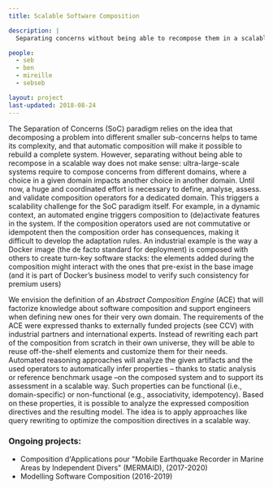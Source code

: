 ```yaml
---
title: Scalable Software Composition

description: |
  Separating concerns without being able to recompose them in a scalable way does not make sense. There is a need to consider this class of issues as a first-class citizen with respect to current software development to accelerate it. 

people:
  - seb
  - ben
  - mireille
  - sebseb

layout: project
last-updated: 2018-08-24
---
```


The Separation of Concerns (SoC) paradigm relies on the idea that decomposing a problem into different smaller sub-concerns helps to tame its complexity, and that automatic composition will make it possible to rebuild a complete system. However, separating without being able to recompose in a scalable way does not make sense: ultra-large-scale systems require to compose concerns from different domains, where a choice in a given domain impacts another choice in another domain. Until now, a huge and coordinated effort is necessary to define, analyse, assess. and validate composition operators for a dedicated domain. This triggers a scalability challenge for the SoC paradigm itself. For example, in a dynamic context, an automated engine triggers composition to (de)activate features in the system. If the composition operators used are not commutative or idempotent then the composition order has consequences, making it difficult to develop the adaptation rules. An industrial example is the way a Docker image (the de facto standard for deployment) is composed with others to create turn-key software stacks: the elements added during the composition might interact with the ones that pre-exist in the base image (and it is part of Docker’s business model to verify such consistency for premium users)

We envision the definition of an _Abstract Composition Engine_ (ACE) that will factorize knowledge about software composition and support engineers when defining new ones for their very own domain. The requirements of the ACE were expressed thanks to externally funded projects (see CCV) with industrial partners and international experts. Instead of rewriting each part of the composition from scratch in their own universe, they will be able to reuse off-the-shelf elements and customize them for their needs. Automated reasoning approaches will analyze the given artifacts and the used operators to automatically infer properties – thanks to static analysis or reference benchmark usage –on the composed system and to support its assessment in a scalable way. Such properties can be functional (i.e., domain-specific) or non-functional (e.g., associativity, idempotency).  Based on these properties, it is possible to analyze the expressed composition directives and the resulting model. The idea is to apply approaches like query rewriting to optimize the composition directives in a scalable way. 

### Ongoing projects:

  - Composition d'Applications pour "Mobile Earthquake Recorder in Marine Areas by Independent Divers" (MERMAID), (2017-2020)
  - Modelling Software Composition (2016-2019)


